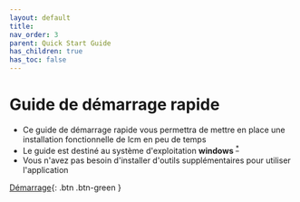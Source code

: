 ```yaml
---
layout: default
title: 
nav_order: 3
parent: Quick Start Guide
has_children: true
has_toc: false
---
```


# Guide de démarrage rapide 

- Ce guide de démarrage rapide vous permettra de mettre en place une installation fonctionnelle de lcm en peu de temps
- Le guide est destiné au système d'exploitation **windows** <sup><a href="#windows">*</a></sup>
- Vous n'avez pas besoin d'installer d'outils supplémentaires pour utiliser l'application

[Démarrage](https://hslu-ige-laes.github.io/StromGTPublic/docs/quickStartGuide/fr/gettingStarted/){: .btn .btn-green }
